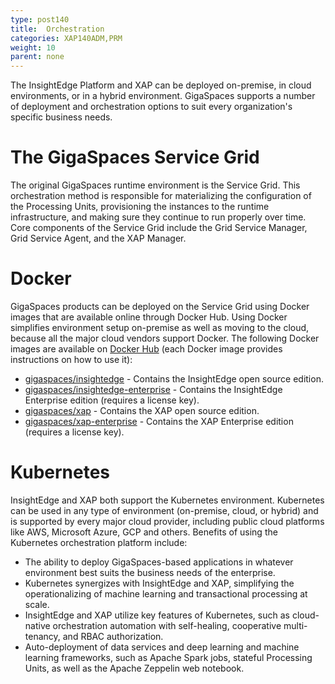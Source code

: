 ```yaml
---
type: post140
title:  Orchestration
categories: XAP140ADM,PRM
weight: 10
parent: none
---
```


The InsightEdge Platform and XAP can be deployed on-premise, in cloud environments, or in a hybrid environment. GigaSpaces supports a number of deployment and orchestration options to suit every organization's specific business needs.

# The GigaSpaces Service Grid

The original GigaSpaces runtime environment is the Service Grid. This orchestration method is responsible for materializing the configuration of the Processing Units, provisioning the instances to the runtime infrastructure, and making sure they continue to run properly over time. Core components of the Service Grid include the Grid Service Manager, Grid Service Agent, and the XAP Manager.

# Docker

GigaSpaces products can be deployed on the Service Grid using Docker images that are available online through Docker Hub. Using Docker simplifies environment setup on-premise as well as moving to the cloud, because all the major cloud vendors support Docker. The following Docker images are available on [Docker Hub](https://hub.docker.com/r/gigaspaces/) (each Docker image provides instructions on how to use it):

* [gigaspaces/insightedge](https://hub.docker.com/r/gigaspaces/insightedge/) - Contains the InsightEdge open source edition.
* [gigaspaces/insightedge-enterprise](https://hub.docker.com/r/gigaspaces/insightedge-enterprise/) - Contains the InsightEdge Enterprise edition (requires a license key).
* [gigaspaces/xap](https://hub.docker.com/r/gigaspaces/xap/) - Contains the XAP open source edition.
* [gigaspaces/xap-enterprise](https://hub.docker.com/r/gigaspaces/xap-enterprise/) - Contains the XAP Enterprise edition (requires a license key).

# Kubernetes

InsightEdge and XAP both support the Kubernetes environment. Kubernetes can be used in any type of environment (on-premise, cloud, or hybrid) and is supported by every major cloud provider, including public cloud platforms like AWS, Microsoft Azure, GCP and others. Benefits of using the Kubernetes orchestration platform include: 

- The ability to deploy GigaSpaces-based applications in whatever environment best suits the business needs of the enterprise.
- Kubernetes synergizes with InsightEdge and XAP, simplifying the operationalizing of machine learning and transactional processing at scale.
- InsightEdge and XAP utilize key features of Kubernetes, such as cloud-native orchestration automation with self-healing, cooperative multi-tenancy, and RBAC authorization.
- Auto-deployment of data services and deep learning and machine learning frameworks, such as Apache Spark jobs, stateful Processing Units, as well as the Apache Zeppelin web notebook.





